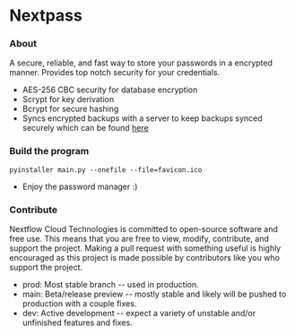 # Nextpass
### About

A secure, reliable, and fast way to store your passwords in a encrypted manner. Provides top notch security for your credentials.
* AES-256 CBC security for database encryption
* Scrypt for key derivation
* Bcrypt for secure hashing
* Syncs encrypted backups with a server to keep backups synced securely which can be found [here](https://github.com/Nextflow-Cloud/sso-system) 

### Build the program
```shell
pyinstaller main.py --onefile --file=favicon.ico
```

* Enjoy the password manager :)

### Contribute
Nextflow Cloud Technologies is committed to open-source software and free use. This means that you are free to view, modify, contribute, and support the project. Making a pull request with something useful is highly encouraged as this project is made possible by contributors like you who support the project.

* prod: Most stable branch -- used in production. 
* main: Beta/release preview -- mostly stable and likely will be pushed to production with a couple fixes.
* dev: Active development -- expect a variety of unstable and/or unfinished features and fixes.
